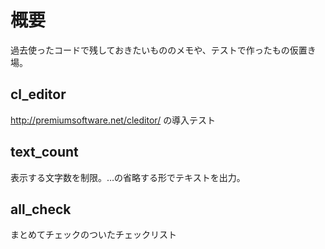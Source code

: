# 概要
過去使ったコードで残しておきたいもののメモや、テストで作ったもの仮置き場。

## cl_editor
http://premiumsoftware.net/cleditor/
の導入テスト

## text_count
表示する文字数を制限。…の省略する形でテキストを出力。

## all_check
まとめてチェックのついたチェックリスト
